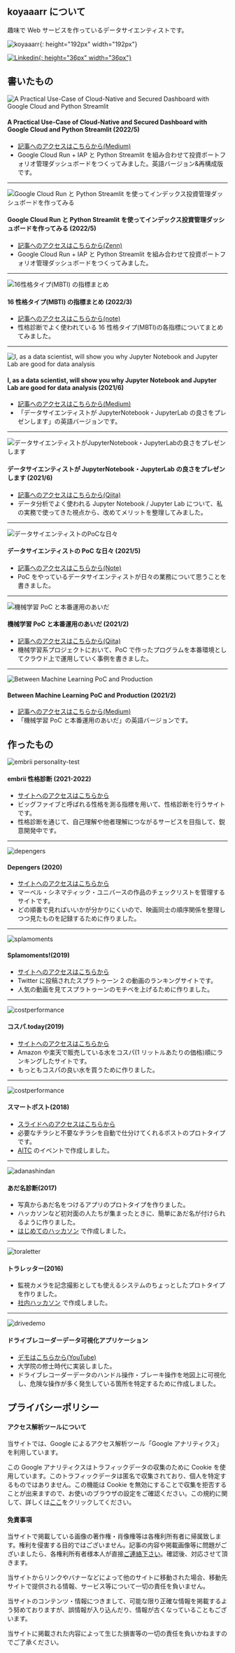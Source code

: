 ## koyaaarr について

趣味で Web サービスを作っているデータサイエンティストです。

![koyaaarr](https://koyaaarr.s3.ap-northeast-1.amazonaws.com/profile_202107.png){: height="192px" width="192px"}

[![Linkedin](/icon/linkedin.png){: height="36px" width="36px"}](https://www.linkedin.com/in/ryo-koyajima/)
<!-- [![Twitter](/icon/twitter.svg){: height="36px" width="36px"}](https://twitter.com/koyaaarr) -->
<!-- [![facebook](/icon/facebook.png){: height="36px" width="36px"}](https://www.facebook.com/ryo.koyajima.71/) -->

## 書いたもの

![A Practical Use-Case of Cloud-Native and Secured Dashboard with Google Cloud and Python Streamlit](https://storage.googleapis.com/zenn-user-upload/deployed-images/8e7e4dc478ab069e12c19096.gif)

#### A Practical Use-Case of Cloud-Native and Secured Dashboard with Google Cloud and Python Streamlit (2022/5)

- [記事へのアクセスはこちらから(Medium)](https://koyaaarr.medium.com/a-practical-use-case-of-cloud-native-and-secured-dashboard-with-google-cloud-and-python-streamlit-a66e60d62ca8)
- Google Cloud Run + IAP と Python Streamlit を組み合わせて投資ポートフォリオ管理ダッシュボードをつくってみました。英語バージョン&再構成版です。

---

![Google Cloud Run と Python Streamlit を使ってインデックス投資管理ダッシュボードを作ってみる](https://storage.googleapis.com/zenn-user-upload/deployed-images/8e7e4dc478ab069e12c19096.gif)

#### Google Cloud Run と Python Streamlit を使ってインデックス投資管理ダッシュボードを作ってみる (2022/5)

- [記事へのアクセスはこちらから(Zenn)](https://zenn.dev/koyaaarr/articles/20220509-invest-analytics)
- Google Cloud Run + IAP と Python Streamlit を組み合わせて投資ポートフォリオ管理ダッシュボードをつくってみました。

---

![16性格タイプ(MBTI) の指標まとめ](https://assets.st-note.com/production/uploads/images/74868600/rectangle_large_type_2_4006821a15201c126a61802db48b8faa.png)

#### 16 性格タイプ(MBTI) の指標まとめ (2022/3)

- [記事へのアクセスはこちらから(note)](https://note.com/koyaaarr/n/n75d0bc459e07)
- 性格診断でよく使われている 16 性格タイプ(MBTI)の各指標についてまとめてみました。

---

![I, as a data scientist, will show you why Jupyter Notebook and Jupyter Lab are good for data analysis
](https://miro.medium.com/max/2562/1*ENb7LhO8QFqIx8plvHd-mw.png)

#### I, as a data scientist, will show you why Jupyter Notebook and Jupyter Lab are good for data analysis (2021/6)

- [記事へのアクセスはこちらから(Medium)](https://koyaaarr.medium.com/i-as-a-data-scientist-will-show-you-why-jupyter-notebook-and-jupyter-lab-are-good-for-data-ee507aff41cb)
- 「データサイエンティストが JupyterNotebook・JupyterLab の良さをプレゼンします」の英語バージョンです。

---

![データサイエンティストがJupyterNotebook・JupyterLabの良さをプレゼンします](https://qiita-user-contents.imgix.net/https%3A%2F%2Fqiita-image-store.s3.ap-northeast-1.amazonaws.com%2F0%2F208765%2Fec4dad62-9ed2-d3eb-6243-13fdbb9951d6.png?ixlib=rb-4.0.0&auto=format&gif-q=60&q=75&w=1400&fit=max&s=53b02ae6fbb1d0d52f60f6616e28096b)

#### データサイエンティストが JupyterNotebook・JupyterLab の良さをプレゼンします (2021/6)

- [記事へのアクセスはこちらから(Qiita)](https://qiita.com/koyaaarr/items/f99be22eb63bd8705c42)
- データ分析でよく使われる Jupyter Notebook / Jupyter Lab について、私の実務で使ってきた視点から、改めてメリットを整理してみました。

---

![データサイエンティストのPoCな日々](https://assets.st-note.com/production/uploads/images/71158898/rectangle_large_type_2_2d4f530e43fe08b0a57f69d031aa0399.jpg?width=800)

#### データサイエンティストの PoC な日々 (2021/5)

- [記事へのアクセスはこちらから(Note)](https://note.com/koyaaarr/n/n6d236150b4f7)
- PoC をやっているデータサイエンティストが日々の業務について思うことを書きました。

---

![機械学習 PoC と本番運用のあいだ](https://camo.qiitausercontent.com/82ba511be1b702adf14e6abadc42f1538aaadb11/68747470733a2f2f71696974612d696d6167652d73746f72652e73332e61702d6e6f727468656173742d312e616d617a6f6e6177732e636f6d2f302f3230383736352f33323930633639612d623333342d383432302d346461302d3035623065383733663866612e706e67)

#### 機械学習 PoC と本番運用のあいだ (2021/2)

- [記事へのアクセスはこちらから(Qiita)](https://qiita.com/koyaaarr/items/259ad4f0d574497c5b08)
- 機械学習系プロジェクトにおいて、PoC で作ったプログラムを本番環境としてクラウド上で運用していく事例を書きました。

---

![Between Machine Learning PoC and Production](https://miro.medium.com/max/1111/1*RsYYFRUCvRGWQBb8TmSD6g.png)

#### Between Machine Learning PoC and Production (2021/2)

- [記事へのアクセスはこちらから(Medium)](https://medium.com/swlh/between-machine-learning-poc-and-production-618502abef86)
- 「機械学習 PoC と本番運用のあいだ」の英語バージョンです。

## 作ったもの

![embrii personality-test](/image/about_embrii_personality-test.png)

#### embrii 性格診断 (2021-2022)

- [サイトへのアクセスはこちらから](https://www.personality-test.embrii.jp/en-US/school/questionaire 'embrii personality-test')
- ビッグファイブと呼ばれる性格を測る指標を用いて、性格診断を行うサイトです。
- 性格診断を通じて、自己理解や他者理解につながるサービスを目指して、鋭意開発中です。

---

![depengers](/image/about_depengers.png)

#### Depengers (2020)

- [サイトへのアクセスはこちらから](https://depengers.web.app/app 'depengers')
- マーベル・シネマティック・ユニバースの作品のチェックリストを管理するサイトです。
- どの順番で見ればいいかが分かりにくいので、映画同士の順序関係を整理しつつ見たものを記録するために作りました。

---

![splamoments](/image/about_splamoments.png)

#### Splamoments!(2019)

- [サイトへのアクセスはこちらから](https://splamoments.herokuapp.com 'splamoments')
- Twitter に投稿されたスプラトゥーン 2 の動画のランキングサイトです。
- 人気の動画を見てスプラトゥーンのモチベを上げるために作りました。

---

![costperformance](/image/about_costperformance.png)

#### コスパ.today(2019)

- [サイトへのアクセスはこちらから](https://pororoca.herokuapp.com 'costperformance')
- Amazon や楽天で販売している水をコスパ(1 リットルあたりの価格)順にランキングしたサイトです。
- もっともコスパの良い水を買うために作りました。

---

![costperformance](/image/about_smartpost.png)

#### スマートポスト(2018)

- [スライドへのアクセスはこちらから](https://www.slideshare.net/aitc_jp/20181215-aitc-126317510 'smartpost')
- 必要なチラシと不要なチラシを自動で仕分けてくれるポストのプロトタイプです。
- [AITC](https://aitc.jp/ 'AITC') のイベントで作成しました。

---

![adanashindan](/image/about_adanashindan.png)

#### あだ名診断(2017)

- 写真からあだ名をつけるアプリのプロトタイプを作りました。
- ハッカソンなど初対面の人たちが集まったときに、簡単にあだ名が付けられるように作りました。
- [はじめてのハッカソン](https://www.facebook.com/hackathon.creator 'はじめてのハッカソン') で作成しました。

---

![toraletter](/image/about_toraletter.png)

#### トラレッター(2016)

- 監視カメラを記念撮影としても使えるシステムのちょっとしたプロトタイプを作りました。
- [社内ハッカソン](https://www.facebook.com/watch/?v=1200227013372218 '社内ハッカソン') で作成しました。

---

![drivedemo](/image/drive_recorder_demo.png)

#### ドライブレコーダーデータ可視化アプリケーション

- [デモはこちらから(YouTube)](https://www.youtube.com/watch?v=C63ZfP9bFPY)
- 大学院の修士時代に実装しました。
- ドライブレコーダーデータのハンドル操作・ブレーキ操作を地図上に可視化し、危険な操作が多く発生している箇所を特定するために作成しました。

## プライバシーポリシー

#### アクセス解析ツールについて

当サイトでは、Google によるアクセス解析ツール「Google アナリティクス」を利用しています。

この Google アナリティクスはトラフィックデータの収集のために Cookie を使用しています。このトラフィックデータは匿名で収集されており、個人を特定するものではありません。この機能は Cookie を無効にすることで収集を拒否することが出来ますので、お使いのブラウザの設定をご確認ください。この規約に関して、詳しくは[ここ](http://www.google.com/analytics/terms/jp.html)をクリックしてください。

#### 免責事項

当サイトで掲載している画像の著作権・肖像権等は各権利所有者に帰属致します。権利を侵害する目的ではございません。記事の内容や掲載画像等に問題がございましたら、各権利所有者様本人が直接[ご連絡下さい](https://twitter.com/koyaaarr)。確認後、対応させて頂きます。

当サイトからリンクやバナーなどによって他のサイトに移動された場合、移動先サイトで提供される情報、サービス等について一切の責任を負いません。

当サイトのコンテンツ・情報につきまして、可能な限り正確な情報を掲載するよう努めておりますが、誤情報が入り込んだり、情報が古くなっていることもございます。

当サイトに掲載された内容によって生じた損害等の一切の責任を負いかねますのでご了承ください。
